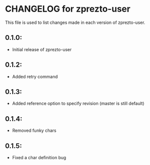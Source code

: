 # CHANGELOG for zprezto-user

This file is used to list changes made in each version of zprezto-user.

## 0.1.0:

* Initial release of zprezto-user

## 0.1.2:

* Added retry command

## 0.1.3:

* Added reference option to specify revision (master is still default)

## 0.1.4:

* Removed funky chars

## 0.1.5:

* Fixed a char definition bug
